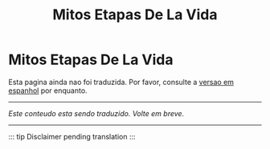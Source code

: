 ﻿---
title: Mitos Etapas De La Vida
---

<!-- TODO: translation missing -->

# Mitos Etapas De La Vida

Esta pagina ainda nao foi traduzida. Por favor, consulte a [versao em espanhol](/es/mitos-etapas-de-la-vida) por enquanto.

---

*Este conteudo esta sendo traduzido. Volte em breve.*

---

::: tip
Disclaimer pending translation
:::
